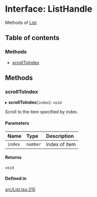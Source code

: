 # Interface: ListHandle

Methods of [List](../API.md#list).

## Table of contents

### Methods

- [scrollToIndex](ListHandle.md#scrolltoindex)

## Methods

### scrollToIndex

▸ **scrollToIndex**(`index`): `void`

Scroll to the item specified by index.

#### Parameters

| Name | Type | Description |
| :------ | :------ | :------ |
| `index` | `number` | index of item |

#### Returns

`void`

#### Defined in

[src/List.tsx:215](https://github.com/inokawa/virtua/blob/08b8ba7/src/List.tsx#L215)
